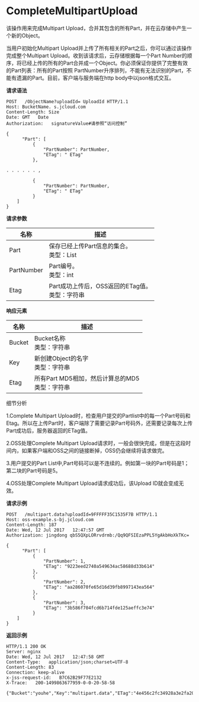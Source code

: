 # CompleteMultipartUpload

该操作用来完成Multipart Upload，合并其包含的所有Part，并在云存储中产生一个新的Object。

当用户初始化Multipart Upload并上传了所有相关的Part之后，你可以通过该操作完成整个Multipart Upload。收到该请求后，云存储根据每一个Part Number的顺序，将已经上传的所有的Part合并成一个Object。你必须保证你提供了完整有效的Part列表：所有的Part按照 PartNumber升序排列，不能有无法识别的Part，不能有遗漏的Part。目前，客户端与服务端在http body中以json格式交互。 

**请求语法**
```
POST   /ObjectName?uploadId= UploadId HTTP/1.1
Host: BucketName. s.jcloud.com
Content-Length: Size
Date: GMT   Date     
Authorization:   signatureValue#请参照“访问控制”
 
{
      "Part": [
          {
              "PartNumber": PartNumber,
              "ETag": " ETag"
          },
 
. . . . . . ,
                                
          {
              "PartNumber": PartNumber,
              "ETag": " ETag"
          }
    ]
}
```

**请求参数**

|名称|描述|
|-|-|
|Part|保存已经上传Part信息的集合。<br>类型：List|
|PartNumber|Part编号。<br>类型：int|
|Etag|Part成功上传后，OSS返回的ETag值。<br>类型：字符串|

**响应元素**

|名称|描述|
|-|-|
|Bucket|Bucket名称<br>类型：字符串|
|Key|新创建Object的名字<br>类型：字符串|
|Etag|所有Part MD5相加，然后计算总的MD5<br>类型：字符串|

细节分析

1.Complete Multipart Upload时，检查用户提交的Partlist中的每一个Part号码和Etag。所以在上传Part时，客户端除了需要记录Part号码外，还需要记录每次上传Part成功后，服务器返回的ETag值。

2.OSS处理Complete Multipart Upload请求时，一般会很快完成，但是在这段时间内，如果客户端和OSS之间的链接断掉，OSS仍会继续将请求做完。

3.用户提交的Part List中,Part号码可以是不连续的。例如第一块的Part号码是1；第二块的Part号码是5。

4.OSS处理Complete Multipart Upload请求成功后，该Upload ID就会变成无效。

**请求示例**

```
POST   /multipart.data?uploadId=9FFFFF35C1535F7B HTTP/1.1
Host: oss-example.s-bj.jcloud.com
Content-Length: 187
Date: Wed, 12 Jul 2017   12:47:57 GMT  
Authorization: jingdong qbS5QXpLORrvdrmb:/Qq9QFSIEzaPPL5YgAkbHoXkTKc=
 
{
      "Part": [
          {
              "PartNumber": 1,
              "ETag": "9223eed2740a549634ac58688d33b614"
          },
          {
              "PartNumber": 2,
              "ETag": "aa286070fe65d16d39fb8997143ea564"
          },
          {
              "PartNumber": 3,
              "ETag": "3b586f704fcd6b714fde125aeffc3e74"
          }
    ]
}       
```

**返回示例**

```
HTTP/1.1 200 OK
Server: nginx
Date: Wed, 12 Jul 2017   12:47:58 GMT
Content-Type:   application/json;charset=UTF-8
Content-Length: 83
Connection: keep-alive
x-jss-request-id:   B7C62B29F77E2132
X-Trace:   200-1499863677959-0-0-20-58-58
 
{"Bucket":"youhe","Key":"multipart.data","ETag":"4e456c2fc34928a3e2fa202acf71870a"}
```
